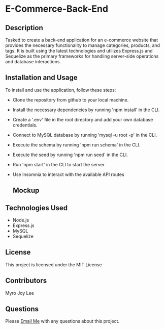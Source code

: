# E-Commerce-Back-End

## Description

Tasked to create a back-end application for an e-commerce website that provides the necessary functionality to manage categories, products, and tags. It is built using the latest technologies and utilizes Express.js and Sequelize as the primary frameworks for handling server-side operations and database interactions.

## Installation and Usage

To install and use the application, follow these steps:
- Clone the repository from github to your local machine.
- Install the necessary dependencies by running 'npm install' in the CLI.
- Create a '.env' file in the root directory and add your own database credentials.
- Connect to MySQL database by running 'mysql -u root -p' in the CLI.
- Execute the schema by running 'npm run schema' in the CLI.
- Execute the seed by running 'npm run seed' in the CLI.
- Run 'npm start' in the CLI to start the server
- Use Insomnia to interact with the available API routes
  
  ## Mockup


  
## Technologies Used

- Node.js
- Express.js
- MySQL 
- Sequelize

## License

This project is licensed under the MIT License

## Contributors

Myro Joy Lee

## Questions

Please [Email Me](mailto:vincentv1225@gmail.com) with any questions about this project.
